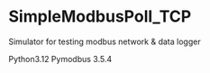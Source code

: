 # SimpleModbusPoll_TCP
Simulator for testing modbus network &amp; data logger

Python3.12
Pymodbus 3.5.4
